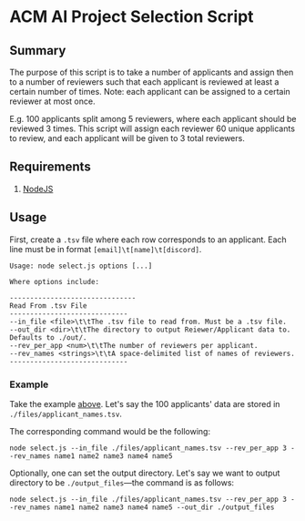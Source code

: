 # ACM AI Project Selection Script

## Summary
The purpose of this script is to take a number of applicants and assign then to a number of reviewers such that each applicant is reviewed at least a certain number of times. Note: each applicant can be assigned to a certain reviewer at most once.

E.g. 100 applicants split among 5 reviewers, where each applicant should be reviewed 3 times. This script will assign each reviewer 60 unique applicants to review, and each applicant will be given to 3 total reviewers.

## Requirements
1. [NodeJS](https://nodejs.org/en/download/)

## Usage
First, create a `.tsv` file where each row corresponds to an applicant. Each line must be in format `[email]\t[name]\t[discord]`.

```
Usage: node select.js options [...]

Where options include:

-------------------------------
Read From .tsv File
-----------------------------
--in_file <file>\t\tThe .tsv file to read from. Must be a .tsv file.
--out_dir <dir>\t\tThe directory to output Reiewer/Applicant data to. Defaults to ./out/.
--rev_per_app <num>\t\tThe number of reviewers per applicant.
--rev_names <strings>\t\tA space-delimited list of names of reviewers.
-----------------------------
```

### Example
Take the example [above](#summary). Let's say the 100 applicants' data are stored in `./files/applicant_names.tsv`.

The corresponding command would be the following:
```
node select.js --in_file ./files/applicant_names.tsv --rev_per_app 3 --rev_names name1 name2 name3 name4 name5
```

Optionally, one can set the output directory. Let's say we want to output directory to be `./output_files`&mdash;the command is as follows:
```
node select.js --in_file ./files/applicant_names.tsv --rev_per_app 3 --rev_names name1 name2 name3 name4 name5 --out_dir ./output_files
```